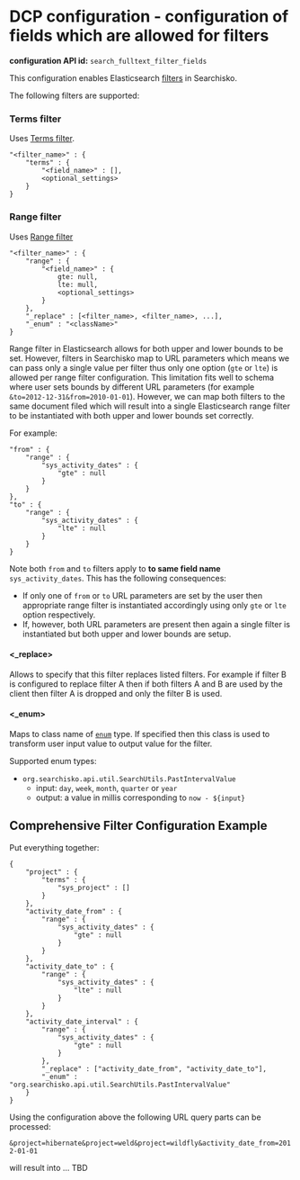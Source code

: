 DCP configuration - configuration of fields which are allowed for filters
==============================================================================

**configuration API id:** `search_fulltext_filter_fields`

This configuration enables Elasticsearch [filters](http://www.elasticsearch.org/guide/en/elasticsearch/reference/0.90/query-dsl-filters.html) in Searchisko.

The following filters are supported:


### Terms filter

Uses [Terms filter](http://www.elasticsearch.org/guide/en/elasticsearch/reference/0.90/query-dsl-terms-filter.html).

	"<filter_name>" : {
		"terms" : {
			"<field_name>" : [],
			<optional_settings>
		}
	}

### Range filter

Uses [Range filter](http://www.elasticsearch.org/guide/en/elasticsearch/reference/0.90/query-dsl-range-filter.html)

	"<filter_name>" : {
		"range" : {
			"<field_name>" : {
				gte: null,
				lte: mull,
				<optional_settings>
			}
		},
		"_replace" : [<filter_name>, <filter_name>, ...],
		"_enum" : "<className>"
	}

Range filter in Elasticsearch allows for both upper and lower bounds to be set. However, filters in Searchisko map
to URL parameters which means we can pass only a single value per filter thus only one option (`gte` or `lte`) is
allowed per range filter configuration. This limitation fits well to schema where user sets bounds by different URL
parameters (for example `&to=2012-12-31&from=2010-01-01`). However, we can map both filters to the same document filed
which will result into a single Elasticsearch range filter to be instantiated with both upper and lower bounds set
correctly.

For example:

	"from" : {
		"range" : {
			"sys_activity_dates" : {
				"gte" : null
			}
		}
	},
	"to" : {
		"range" : {
			"sys_activity_dates" : {
				"lte" : null
			}
		}
	}

Note both `from` and `to` filters apply to **to same field name** `sys_activity_dates`. This has the following consequences:

- If only one of `from` or `to` URL parameters are set by the user then appropriate range filter is instantiated accordingly using only `gte` or `lte` option respectively.
- If, however, both URL parameters are present then again a single filter is instantiated but both upper and lower bounds are setup.

#### \<_replace\>

Allows to specify that this filter replaces listed filters. For example if filter B is configured to replace filter A
then if both filters A and B are used by the client then filter A is dropped and only the filter B is used.

#### \<_enum\>

Maps to class name of [`enum`](http://docs.oracle.com/javase/7/docs/api/java/lang/Enum.html) type.
If specified then this class is used to transform user input value to output value for the filter.

Supported enum types:

- `org.searchisko.api.util.SearchUtils.PastIntervalValue`
  - input: `day`, `week`, `month`, `quarter` or `year`
  - output: a value in millis corresponding to `now - ${input}`

## Comprehensive Filter Configuration Example

Put everything together:

	{
		"project" : {
			"terms" : {
				"sys_project" : []
			}
		},
		"activity_date_from" : {
			"range" : {
				"sys_activity_dates" : {
					"gte" : null
				}
			}
		},
		"activity_date_to" : {
			"range" : {
				"sys_activity_dates" : {
					"lte" : null
				}
			}
		},
		"activity_date_interval" : {
			"range" : {
				"sys_activity_dates" : {
					"gte" : null
				}
			},
			"_replace" : ["activity_date_from", "activity_date_to"],
			"_enum" : "org.searchisko.api.util.SearchUtils.PastIntervalValue"
		}
	}

Using the configuration above the following URL query parts can be processed:

`&project=hibernate&project=weld&project=wildfly&activity_date_from=2012-01-01`

will result into ... TBD
